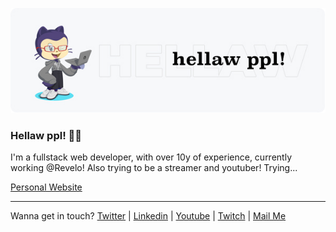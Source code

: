 ![Hello Ppl](https://github.com/paulomoraesdev/paulomoraesdev/blob/master/header.jpg?raw=true)

### Hellaw ppl! 👋🏻

I'm a fullstack web developer, with over 10y of experience, currently working @Revelo!
Also trying to be a streamer and youtuber! Trying...

[Personal Website](https://paulomoraes.dev/)

---

Wanna get in touch?
[Twitter](https://twitter.com/paulomoraesdev) |
[Linkedin](https://www.linkedin.com/in/paulocesarmoraes/) |
[Youtube](https://www.youtube.com/channel/UChKykA-jdGnTfyohIHyzhrw) |
[Twitch](https://www.twitch.tv/paulomoraesdev) |
[Mail Me](mailto:hello@paulomoraes.dev?subject=[GitHub]Contact)

